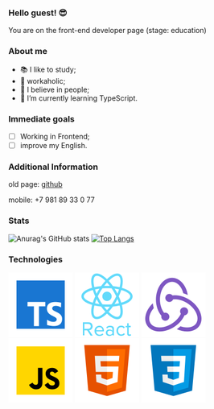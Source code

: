 ### Hello guest! 😎
You are on the front-end developer page (stage: education)

### About me 
- 📚 I like to study;
- 🚀 workaholic;
- 🤘 I believe in people;
- 🌱 I’m currently learning TypeScript.

### Immediate goals
- [ ] Working in Frontend;
- [ ] improve my English.

### Additional Information
old page: [github](https://github.com/Kandzyuba)

mobile: +7 981 89 33 0 77

### Stats
![Anurag's GitHub stats](https://github-readme-stats.vercel.app/api?username=Der200&show_icons=true)
[![Top Langs](https://github-readme-stats.vercel.app/api/top-langs/?username=Der200&layout=compact)](https://github.com/anuraghazra/github-readme-stats)

### Technologies
![TypeScript](icons/typescript.png "TypeScript")
![React](icons/react.png "React")
![Redux](icons/redux.png "Redux")
![JS](icons/js.png "JS")
![HTML5](icons/html5.png "HTML5")
![CSS3](icons/css3.png "CSS3")
